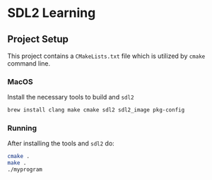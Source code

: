 # SDL2 Learning

## Project Setup

This project contains a `CMakeLists.txt` file which is utilized by `cmake` command line.

### MacOS

Install the necessary tools to build and `sdl2`

```sh
brew install clang make cmake sdl2 sdl2_image pkg-config
```

### Running

After installing the tools and `sdl2` do:

```sh
cmake .
make .
./myprogram
```
